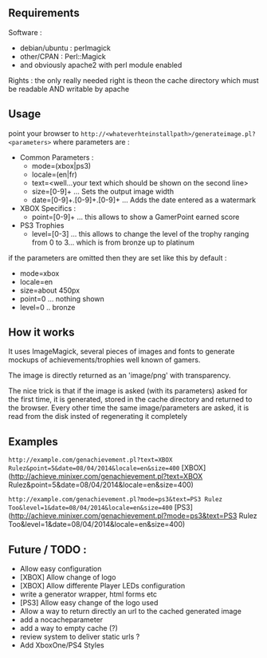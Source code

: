 Requirements
---------------
Software :
- debian/ubuntu : perlmagick
- other/CPAN : Perl::Magick
- and obviously apache2 with perl module enabled


Rights :
the only really needed right is theon the cache directory which must be readable AND writable by apache

Usage
---------
point your browser to 
`http://<whateverhteinstallpath>/generateimage.pl?<parameters>`
where parameters are :
- Common Parameters :
  - mode=(xbox|ps3)
  - locale=(en|fr)
  - text=<well...your text which should be shown on the second line>
  - size=[0-9]+ ... Sets the output image width
  - date=[0-9]+.[0-9]+.[0-9]+ ... Adds the date entered as a watermark
- XBOX Specifics :
  - point=[0-9]+ ... this allows to show a GamerPoint earned score
- PS3 Trophies
  - level=[0-3] ... this allows to change the level of the trophy ranging from 0 to 3... which is from bronze up to platinum

if the parameters are omitted then they are set like this by default :
- mode=xbox
- locale=en
- size=about 450px
- point=0 ... nothing shown
- level=0 .. bronze

How it works
--------------
It uses ImageMagick, several pieces of images and fonts to generate mockups of achievements/trophies well known of gamers.

The image is directly returned as an 'image/png' with transparency.

The nice trick is that if the image is asked (with its parameters) asked for the first time, it is generated, stored in the cache directory and returned to the browser.
Every other time the same image/parameters are asked, it is read from the disk insted of regenerating it completely

Examples
---------
`http://example.com/genachievement.pl?text=XBOX Rulez&point=5&date=08/04/2014&locale=en&size=400`
[XBOX](http://achieve.minixer.com/genachievement.pl?text=XBOX Rulez&point=5&date=08/04/2014&locale=en&size=400)

`http://example.com/genachievement.pl?mode=ps3&text=PS3 Rulez Too&level=1&date=08/04/2014&locale=en&size=400`
[PS3](http://achieve.minixer.com/genachievement.pl?mode=ps3&text=PS3 Rulez Too&level=1&date=08/04/2014&locale=en&size=400)

Future / TODO :
----------
- Allow easy configuration
- [XBOX] Allow change of logo
- [XBOX] Allow differente Player LEDs configuration
- write a generator wrapper, html forms etc
- [PS3] Allow easy change of the logo used
- Allow a way to return directly an url to the cached generated image
- add a nocacheparameter
- add a way to empty cache (?)
- review system to deliver static urls ?
- Add XboxOne/PS4 Styles
